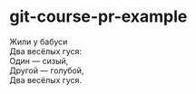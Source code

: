 # git-course-pr-example

Жили у бабуси  
Два весёлых гуся:  
Один — сизый,  
Другой — голубой,  
Два весёлых гуся.  
